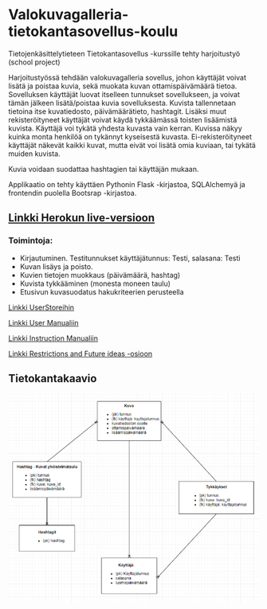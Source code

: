 # Valokuvagalleria-tietokantasovellus-koulu
Tietojenkäsittelytieteen Tietokantasovellus -kurssille tehty harjoitustyö (school project)

Harjoitustyössä tehdään valokuvagalleria sovellus, johon käyttäjät voivat lisätä ja poistaa kuvia, sekä muokata kuvan ottamispäivämäärä tietoa. Sovelluksen käyttäjät luovat itselleen tunnukset sovellukseen, ja voivat tämän jälkeen lisätä/poistaa kuvia sovelluksesta. Kuvista tallennetaan tietoina itse kuvatiedosto, päivämäärätieto, hashtagit. Lisäksi muut rekisteröityneet käyttäjät voivat käydä tykkäämässä toisten lisäämistä kuvista. Käyttäjä voi tykätä yhdesta kuvasta vain kerran. Kuvissa näkyy kuinka monta henkilöä on tykännyt kyseisestä kuvasta. Ei-rekisteröityneet käyttäjät näkevät kaikki kuvat, mutta eivät voi lisätä omia kuviaan, tai tykätä muiden kuvista. 

Kuvia voidaan suodattaa hashtagien tai käyttäjän mukaan. 

Applikaatio on tehty käyttäen Pythonin Flask -kirjastoa, SQLAlchemyä ja frontendin puolella Bootsrap -kirjastoa.

## [Linkki Herokun live-versioon](https://tietokanta-harjoitustyo.herokuapp.com/)

### Toimintoja:
- Kirjautuminen. Testitunnukset käyttäjätunnus: Testi, salasana: Testi
- Kuvan lisäys ja poisto. 
- Kuvien tietojen muokkaus (päivämäärä, hashtag)
- Kuvista tykkääminen (monesta moneen taulu)
- Etusivun kuvasuodatus hakukriteerien perusteella

[Linkki UserStoreihin](documentation/UserStories.md)

[Linkki User Manualiin](documentation/usermanual.md)

[Linkki Instruction Manualiin](documentation/installation.md)

[Linkki Restrictions and Future ideas -osioon](documentation/restrictionsAndFutureIdeas.md)


## Tietokantakaavio

![alt text](documentation/tietokanta.PNG)
